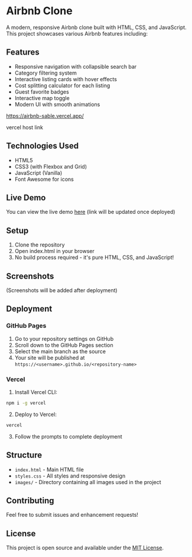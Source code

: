 # Airbnb Clone

A modern, responsive Airbnb clone built with HTML, CSS, and JavaScript. This project showcases various Airbnb features including:

## Features
- Responsive navigation with collapsible search bar
- Category filtering system
- Interactive listing cards with hover effects
- Cost splitting calculator for each listing
- Guest favorite badges
- Interactive map toggle
- Modern UI with smooth animations

https://airbnb-sable.vercel.app/

vercel host link

## Technologies Used
- HTML5
- CSS3 (with Flexbox and Grid)
- JavaScript (Vanilla)
- Font Awesome for icons

## Live Demo
You can view the live demo [here](#) (link will be updated once deployed)

## Setup
1. Clone the repository
2. Open index.html in your browser
3. No build process required - it's pure HTML, CSS, and JavaScript!

## Screenshots
(Screenshots will be added after deployment)

## Deployment

### GitHub Pages

1. Go to your repository settings on GitHub
2. Scroll down to the GitHub Pages section
3. Select the main branch as the source
4. Your site will be published at `https://<username>.github.io/<repository-name>`

### Vercel

1. Install Vercel CLI:
```bash
npm i -g vercel
```

2. Deploy to Vercel:
```bash
vercel
```

3. Follow the prompts to complete deployment

## Structure

- `index.html` - Main HTML file
- `styles.css` - All styles and responsive design
- `images/` - Directory containing all images used in the project

## Contributing

Feel free to submit issues and enhancement requests!

## License

This project is open source and available under the [MIT License](LICENSE). 
